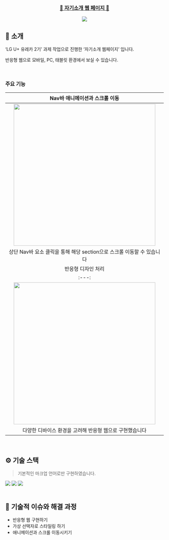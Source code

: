 <div align="center">

### [📑 자기소개 웹 페이지 📑](https://silverain-introduce.vercel.app/)

<img src="](https://www.notion.so/_-_-184888e3b21980ad8ebac046edbaaf0e?pvs=21)[https://img.shields.io/badge/프로젝트](https://img.shields.io/badge/%ED%94%84%EB%A1%9C%EC%A0%9D%ED%8A%B8) 기간-2025.1.22~2025.1.24-fab2ac?style=flat&logo=&logoColor=white" />

</div>

## 📝 소개

‘LG U+ 유레카 2기’ 과제 작업으로 진행한 ‘자기소개 웹페이지’ 입니다.

반응형 웹으로 모바일, PC, 태블릿 환경에서 보실 수 있습니다.

<br />

### 주요 기능
|Nav바 애니메이션과 스크롤 이동|
|:---:|
|<img src="https://github.com/user-attachments/assets/2c6ba9ac-335b-4bc9-95b6-bcb20511ed94" width="450"/>|
|상단 Nav바 요소 클릭을 통해 해당 section으로 스크롤 이동할 수 있습니다|
|반응형 디자인 처리|
|:---:|
|<img src="https://github.com/user-attachments/assets/3e950678-4d8e-43d6-80e2-d8aad1c3e023" width="450"/>|
|다양한 디바이스 환경을 고려해 반응형 웹으로 구현했습니다|



<br />

## ⚙ 기술 스택
> 기본적인 마크업 언어로만 구현하였습니다.
<div>
<img src="https://img.shields.io/badge/HTML5-E34F26?style=for-the-badge&logo=HTML5&logoColor=white"> <img src="https://img.shields.io/badge/CSS3-1572B6?style=for-the-badge&logo=CSS3&logoColor=white"> <img src="https://img.shields.io/badge/Vercel-000000?style=for-the-badge&logo=Vercel&logoColor=white">
</div>

<br />

## 🤔 기술적 이슈와 해결 과정
- 반응형 웹 구현하기
- 가상 선택자로 스타일링 하기
- 애니메이션과 스크롤 이동시키기

<br />
